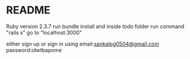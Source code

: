 # README

Ruby version 2.3.7
run bundle install
and inside todo folder run command "rails s"
go to "localhost:3000"

either sign up or
sign in using
email:sankalpg0504@gmail.com
password:idwtbapome

